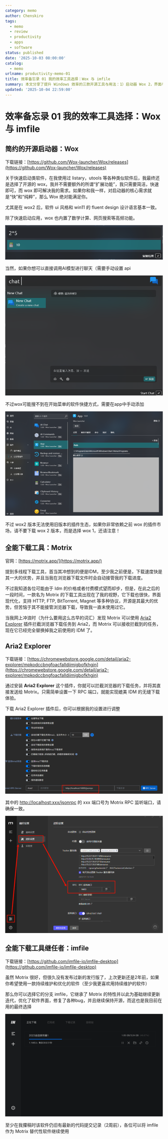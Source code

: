 ```yaml
---
category: memo
author: Chenskiro
tags:
  - memo
  - review
  - productivity
  - apps
  - software
status: published
date: '2025-10-03 08:00:00'
catalog:
  - memo
urlname: productivity-memo-01
title: 效率备忘录 01 我的效率工具选择：Wox 与 imfile
summary: 本文分享了提升 Windows 效率的三款开源工具与用法：1）启动器 Wox 2，界面与 Win11 风格统一，提供快速启动、计算与搜索，但不兼容旧版插件并可能需手动添加开始菜单快捷方式；2）多线程下载器 Motrix，配合浏览器扩展 Aria2 Explorer 可拦截下载任务到 Aria2，实现近似 IDM 的无缝体验；3）Motrix 的持续维护分支 imfile，界面与稳定性优化、仍在活跃更新，作为 Motrix 的替代更省心。文中给出扩展与 RPC 端口设置要点与注意事项。
updated: '2025-10-04 22:59:00'
---
```


# 效率备忘录 01 我的效率工具选择：Wox 与 imfile

## **简约的开源启动器：Wox**

下载链接：[https://github.com/Wox-launcher/Wox/releases](https://github.com/Wox-launcher/Wox/releases)

关于快速启动类软件，在我使用过 listary，utools 等各种类似软件后，我最终还是选择了开源的 wox，我并不需要额外的所谓“扩展功能”，我只需要简洁，快速即可，而 wox 即可解决我的需求。如果你和我一样，对启动器的核心需求就是“快”和“纯粹”，那么 Wox 绝对能满足你。

尤其是在 wox2 后，软件 ui 风格和 win11 的 fluent design 设计语言基本一致。

除了快速启动应用，wox 也内置了数学计算、网页搜索等高频功能。

![image-20250630120750997.png](assets/a6770b880b4abedd5d635fd1173071fd.png)

当然，如果你想可以直接调用AI模型进行聊天（需要手动设置 api

![image-20250630155825451.png](assets/62179ff420b2df905ba02794489793d2.png)

不过wox可能搜不到在开始菜单的软件快捷方式，需要在app中手动添加

![image-20250630120605975.png](assets/a9f996415184ad83fc1e00590a9c4077.png)

不过 wox2 版本无法使用旧版本的插件生态，如果你非常依赖之前 wox 的插件市场，请不要下载 wox 2 版本，而是选择 wox 1，还请注意！

## **全能下载工具：Motrix**

官网：[https://motrix.app/](https://motrix.app/)

提到多线程下载工具，首当其冲想到的便是IDM，至少我之前便是，下载速度快是其一大的优势，并且当我在浏览器下载文件时会自动接管我的下载进度。

不过我知道各位可能由于 Idm 的价格或者付费模式望而却步，但是，在此之后的一段时间，一款名为 Motrix 的下载工具出现在了我的视野，它下载也很快，界面现代化，支持 HTTP, FTP, BitTorrent, Magnet 等多种协议，开源是其最大的优势，但苦恼于其不能接管浏览器下载，导致我一直未使用过它。

当我网上冲浪时（为什么要用这么古早的词汇）发现 Motrix 可以使用 [Aria2 Explorer](https://chromewebstore.google.com/detail/aria2-explorer/mpkodccbngfoacfalldjimigbofkhgjn) 插件拦截浏览器下载任务到 Aria2，而 Motrix 可以接收拦截到的任务，现在它已经完全替换掉我之前使用的 IDM 了。

## **Aria2 Explorer**

下载链接：[https://chromewebstore.google.com/detail/aria2-explorer/mpkodccbngfoacfalldjimigbofkhgjn](https://chromewebstore.google.com/detail/aria2-explorer/mpkodccbngfoacfalldjimigbofkhgjn)

通过安装 **Aria2 Explorer** 这个插件，你就可以拦截浏览器的下载任务，并将其直接发送给 Motrix。只需简单设置一下 RPC 端口，就能实现媲美 IDM 的无缝下载体验。

下载 Aria2 Explorer 插件后，你可以根据我的设置进行调整

![image-20250701235517594.png](assets/4267465411283f2f50ac84254ef49a72.png)

其中的 [http://localhost:xxx/jsonrpc](http://localhost/:xxx/jsonrpc) 的 xxx 端口号为 Motrix RPC 监听端口，请确保一致。

![image-20250701235748177.png](assets/6d47d2969daed9afc61237045ea755dc.png)

## **全能下载工具继任者：imfile**

下载链接：[https://github.com/imfile-io/imfile-desktop](https://github.com/imfile-io/imfile-desktop)

虽然 Motrix 很好，但很久没有发布过新的发行版了，上次更新还是2年前，如果你希望使用一款持续维护和优化的软件（至少我更喜欢用持续维护的软件）

那么你可以选择它的分支 imfile，它继承了 Motrix 的特性并以此为基础继续更新迭代，优化了软件界面，修复了各种bug，并且继续保持开源，而这也是我目前在用的最终选择

![userInterface_img.png](assets/622135ee3c0aa5e6c11ea7d2d833a7e2.png)

至少在我攥稿时该软件仍旧有最新的代码提交记录（2周前），各位可以将 imfile 作为 Motrix 替代性软件继续使用
